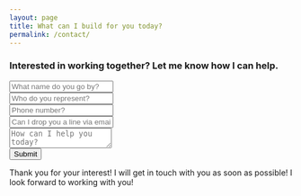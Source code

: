 ```yaml
---
layout: page
title: What can I build for you today?
permalink: /contact/
---
```



<form id="contact-form" accept-charset="UTF-8" action="https://formkeep.com/f/bd10e248bdcc" method="POST">
    <h3>Interested in working together? Let me know how I can help.</h3>
	<input type="hidden" name="utf8" value="✓">
	<div>
		<input class="name" placeholder="What name do you go by?" type="text" name="name">
	</div>
	<div>
		<input placeholder="Who do you represent?" type="text" name="company">
	</div>
	<div>
		<input placeholder="Phone number?" type="text" name="phone">
	</div>
	<div>
		<input placeholder="Can I drop you a line via email?" type="text" name="email">
	</div>
	<div>
		<textarea placeholder="How can I help you today?" type="text" name="Details"></textarea>
	</div>
	<div>
		<input class="submit" type="submit" value="Submit">
	</div>
	<p class="thanks">Thank you for your interest! I will get in touch with you as soon as possible! I look forward to working with you!</p>
</form>

